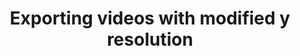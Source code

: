 ---
title: 'Exporting videos with modified y resolution'
redirect_to:
  - 'https://discuss.pencil2d.org/t/exporting-videos-with-modified-y-resolution/964'
---
